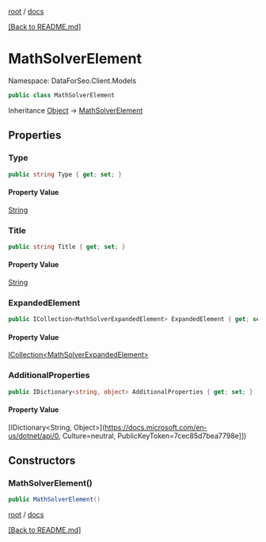[root](./../ "root") / [docs](./ "docs")

[[Back to README.md]](./../README.md "[Back to README.md]")

# MathSolverElement

Namespace: DataForSeo.Client.Models

```csharp
public class MathSolverElement
```

Inheritance [Object](https://docs.microsoft.com/en-us/dotnet/api/Object) → [MathSolverElement](./MathSolverElement.md)

## Properties

### **Type**

```csharp
public string Type { get; set; }
```

#### Property Value

[String](https://docs.microsoft.com/en-us/dotnet/api/String)<br>

### **Title**

```csharp
public string Title { get; set; }
```

#### Property Value

[String](https://docs.microsoft.com/en-us/dotnet/api/String)<br>

### **ExpandedElement**

```csharp
public ICollection<MathSolverExpandedElement> ExpandedElement { get; set; }
```

#### Property Value

[ICollection&lt;MathSolverExpandedElement&gt;](./MathSolverExpandedElement.md)<br>

### **AdditionalProperties**

```csharp
public IDictionary<string, object> AdditionalProperties { get; set; }
```

#### Property Value

[IDictionary&lt;String, Object&gt;](https://docs.microsoft.com/en-us/dotnet/api/0, Culture=neutral, PublicKeyToken=7cec85d7bea7798e]])<br>

## Constructors

### **MathSolverElement()**

```csharp
public MathSolverElement()
```

[root](./../ "root") / [docs](./ "docs")

[[Back to README.md]](./../README.md "[Back to README.md]")